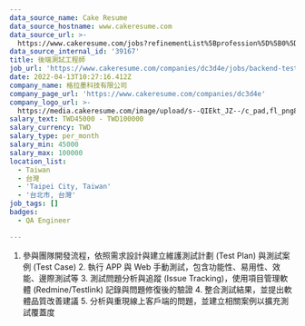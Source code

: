 ```yaml
---
data_source_name: Cake Resume
data_source_hostname: www.cakeresume.com
data_source_url: >-
  https://www.cakeresume.com/jobs?refinementList%5Bprofession%5D%5B0%5D=engineering_qa-engineer&refinementList%5Bsalary_type%5D=per_month&refinementList%5Bsalary_currency%5D=TWD&range%5Bsalary_range%5D%5Bmax%5D=600000
data_source_internal_id: '39167'
title: 後端測試工程師
job_url: 'https://www.cakeresume.com/companies/dc3d4e/jobs/backend-test-engineer'
date: 2022-04-13T10:27:16.412Z
company_name: 格拉墨科技有限公司
company_page_url: 'https://www.cakeresume.com/companies/dc3d4e'
company_logo_url: >-
  https://media.cakeresume.com/image/upload/s--QIEkt_JZ--/c_pad,fl_png8,h_200,w_200/v1630316616/x5w96mzffhmeq9iv1ccr.png
salary_text: TWD45000 - TWD100000
salary_currency: TWD
salary_type: per_month
salary_min: 45000
salary_max: 100000
location_list:
  - Taiwan
  - 台灣
  - 'Taipei City, Taiwan'
  - '台北市, 台灣'
job_tags: []
badges:
  - QA Engineer

---
```


1. 參與團隊開發流程，依照需求設計與建立維護測試計劃 (Test Plan) 與測試案例 (Test Case) 2. 執行 APP 與 Web 手動測試，包含功能性、易用性、效能、邊際測試等 3. 測試問題分析與追蹤 (Issue Tracking)，使用項目管理軟體 (Redmine/Testlink) 記錄與問題修復後的驗證 4. 整合測試結果，並提出軟體品質改善建議 5. 分析與重現線上客戶端的問題，並建立相關案例以擴充測試覆蓋度